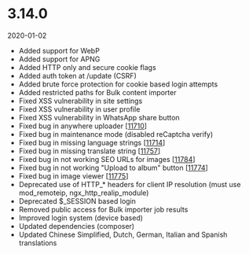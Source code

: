 # 3.14.0

2020-01-02

- Added support for WebP
- Added support for APNG
- Added HTTP only and secure cookie flags
- Added auth token at /update (CSRF)
- Added brute force protection for cookie based login attempts
- Added restricted paths for Bulk content importer
- Fixed XSS vulnerability in site settings
- Fixed XSS vulnerability in user profile
- Fixed XSS vulnerability in WhatsApp share button
- Fixed bug in anywhere uploader [[11710](https://chevereto.com/community/threads/11710/)]
- Fixed bug in maintenance mode (disabled reCaptcha verify)
- Fixed bug in missing language strings [[11714](https://chevereto.com/community/threads/11714/)]
- Fixed bug in missing translate string [[11757](https://chevereto.com/community/threads/11757/)]
- Fixed bug in not working SEO URLs for images [[11784](https://chevereto.com/community/threads/11784/)]
- Fixed bug in not working "Upload to album" button [[11774](https://chevereto.com/community/threads/11774/)]
- Fixed bug in image viewer [[11775](https://chevereto.com/community/threads/11775/)]
- Deprecated use of HTTP_* headers for client IP resolution (must use mod_remoteip, ngx_http_realip_module)
- Deprecated $_SESSION based login
- Removed public access for Bulk importer job results
- Improved login system (device based)
- Updated dependencies (composer)
- Updated Chinese Simplified, Dutch, German, Italian and Spanish translations
